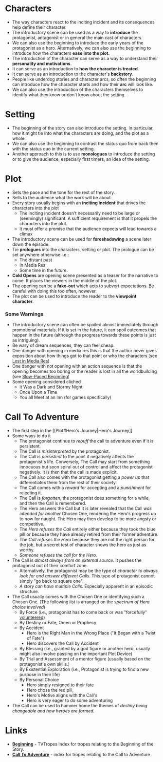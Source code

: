 # Characters
* The way characters react to the inciting incident and its consequences help define their character.
* The introductory scene can be used as a way to **introduce** the protagonist, antagonist or in general the main cast of characters.
* We can also use the beginning to introduce the early years of the protagonist as a hero. Alternatively, we can also use the beginning to introduce how the characters **ease into the plot.**
* The introduction of the character can serve as a way to understand their **personality and motivations**. 
* It can serve as an introduction to **how the character is treated**.
* It can serve as an introduction to the character's **backstory**. 
* People like underdog stories and character arcs, so often the beginning can introduce how the character starts and how their **arc** will look like.
* We can also use the introduction of the characters themselves to identify what they know or don't know about the setting.
# Setting
* The beginning of the story can also introduce the setting. In particular, how it might tie into what the characters are doing, and the plot as a whole.
* We can also use the beginning to contrast the status quo from back then with the status quo in the current setting.
* Another approach to this is to use **monologues** to introduce the setting or to give the audience, especially first timers, an idea of the setting.
# Plot
* Sets the pace and the tone for the rest of the story. 
* Sells to the audience what the work will be about.
* Every story usually begins with an **inciting incident** that drives the characters into the plot
	* The inciting incident doesn't necessarily need to be large or (seemingly) significant. A sufficient requirement is that it propels the characters into the plot.
	* It must offer a promise that the audience expects will lead towards a climax
* The introductory scene can be used for **foreshadowing** a scene later down the episode.
* Tie **prologues** into the characters, setting or plot. The prologue can be set anywhere otherwise i.e.:
	* The distant past 
	* In Media Res
	* Some time in the future.
* **Cold Opens** are opening scene presented as a teaser for the narrative to come. It places the viewers in the middle of the plot.
* The opening can be a **fake-out** which acts to subvert expectations. Be careful with doing this too often, however.
* The plot can be used to introduce the reader to the **viewpoint character**. 
### Some Warnings
* The introductory scene can often be spoiled almost immediately through promotional materials. If it is set in the future, it can spoil outcomes that happen in the future (although the progress towards these points is just as intriguing).
* Be wary of dream sequences, they can feel cheap. 
* One danger with opening in media res this is that the author never gives exposition about how things got to that point or who the characters (see[ Lost in Media Res](https://tvtropes.org/pmwiki/pmwiki.php/Main/LostInMediasRes))
* One danger with not opening with an action sequence is that the opening becomes too boring or the reader is lost in all the worldbuilding (see [Slow-Paced Beginning](https://tvtropes.org/pmwiki/pmwiki.php/Main/SlowPacedBeginning))
* Some opening considered cliched
	* It Was a Dark and Stormy Night
	* Once Upon a Time
	* You all Meet at an Inn (for games specifically)
# Call To Adventure
* The first step in the [[Plot#Hero's Journey|Hero's Journey]] 
* Some ways to do it
	* The protagonist continue to *rebuff* the call to adventure even if it is persistent.
	* The Call is *misinterpreted* by the protagonist.
	* The Call is *persistent* to the point it negatively affects the protagonist's life. Conversely, The Call may start from something innocuous but soon spiral out of control and affect the protagonist negatively. It is then that the call is made explicit.
	* The Call also comes with the protagonist getting a *power up* that differentiates them from the rest of their society.
	* The Call comes with a *reward* for accepting and a *punishment* for rejecting it. 
	* The Call is *forgotten*, the protagonist does something for a while, and then the Call is remembered.
	* The Hero answers the Call but it is later revealed that the Call *was intended for another* Chosen One, rendering the Hero's progress up to now for naught. The Hero may then develop to be more angsty or competitive.
	* The *Hero refuses the Call* entirely either because they took the blue pill or because they have already retired from their former adventure.
	* The *Call refuses the Hero* because they are not the right person for the job, but a secret test of character shows the hero as just as worthy.
	* *Someone refuses the call for the Hero*.
* The Call is *almost always from an external source*. It pushes the protagonist out of their comfort zone.
	* Alternatively, the protagonist may be the type of *character to always look for and answer different Calls*. This type of protagonist cannot simply "go back to square one".
	* *A story can have multiple Calls*. Especially apparent in an episodic structure. 
* The Call usually comes with the Chosen One or identifying such a Chosen One. (The following list is arranged on the *spectrum of Hero choice involved*)
	* By Force (i.e., protagonist has to come back or was "forcefully" [volunteered](https://tvtropes.org/pmwiki/pmwiki.php/Main/GotVolunteered))
	* By Destiny or Fate, Omen or Prophecy
	* By Accident 
		* Hero is the Right Man in the Wrong Place ("It Began with a Twist of Fate")
		* Hero discovers the Call by Accident
	* By Blessing (i.e., granted by a god figure or another hero, usually might also involve passing on the important Plot Device)
	* By Trial and Assessment of a mentor figure (usually based on the protagonist's own skills.)
	* By Existential Exploration (i.e., Protagonist is trying to find a new purpose in their life)
	* By Personal Choice 
		* Hero simply resigned to their fate
		* Hero chose the red pill, 
		* Hero's Motive aligns with the Call's
		* Hero is very eager to do some adventuring 
* The Call can be used to hammer home the themes of *destiny being changeable and how heroes are formed.*

# Links
* **[Beginning](https://tvtropes.org/pmwiki/pmwiki.php/Main/BeginningTropes)**  - TVTropes Index for tropes relating to the Beginning of the Story.
* **[Call To Adventure](https://tvtropes.org/pmwiki/pmwiki.php/Main/CallToAdventure)** - index for tropes relating to the Call to Adventure